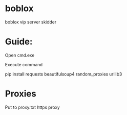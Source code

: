 # boblox
boblox vip server skidder

# Guide:
Open cmd.exe

Execute command

pip install requests beautifulsoup4 random_proxies urllib3

# Proxies
Put to proxy.txt https proxy
